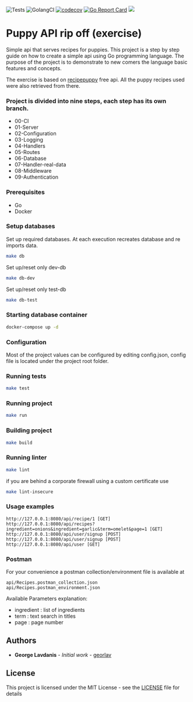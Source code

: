 ![Tests](https://github.com/georlav/migrate/workflows/Tests/badge.svg?branch=master)
![GolangCI](https://github.com/georlav/migrate/workflows/GolangCI/badge.svg?branch=master)
[![codecov](https://codecov.io/gh/georlav/recipeapi/branch/master/graph/badge.svg)](https://codecov.io/gh/georlav/recipeapi)
[![Go Report Card](https://goreportcard.com/badge/github.com/georlav/recipeapi)](https://goreportcard.com/report/github.com/georlav/recipeapi)
[![](https://img.shields.io/badge/unicorn-approved-ff69b4.svg)](https://www.youtube.com/watch?v=9auOCbH5Ns4)

# Puppy API rip off (exercise)
Simple api that serves recipes for puppies. This project is a step by step guide on how to create a simple api using
Go programming language. The purpose of the project is to demonstrate to new comers the language basic features and
concepts.

The exercise is based on [recipepuppy](http://www.recipepuppy.com/) free api. All the puppy recipes used were also 
retrieved from there.

### Project is divided into nine steps, each step has its own branch.
 * 00-CI
 * 01-Server
 * 02-Configuration
 * 03-Logging
 * 04-Handlers
 * 05-Routes
 * 06-Database
 * 07-Handler-real-data
 * 08-Middleware
 * 09-Authentication

### Prerequisites
 * Go
 * Docker

### Setup databases
Set up required databases. At each execution recreates database and re imports data.
```bash
make db
```
Set up/reset only dev-db
```bash
make db-dev
```
Set up/reset only test-db
```bash
make db-test
```

### Starting database container
```bash
docker-compose up -d
```

### Configuration
Most of the project values can be configured by editing config.json, config file is located under the project 
root folder.

### Running tests
```bash
make test
```

### Running project
```bash
make run
```

### Building project
```bash
make build
```

### Running linter
```bash
make lint
```
if you are behind a corporate firewall using a custom certificate use
```bash
make lint-insecure
```

### Usage examples
```
http://127.0.0.1:8080/api/recipe/1 [GET]
http://127.0.0.1:8080/api/recipes?ingredient=onions&ingredient=garlic&term=omelet&page=1 [GET]
http://127.0.0.1:8080/api/user/signup [POST]
http://127.0.0.1:8080/api/user/signup [POST]
http://127.0.0.1:8080/api/user [GET]
```

### Postman
For your convenience a postman collection/environment file is available at
```
api/Recipes.postman_collection.json
api/Recipes.postman_environment.json
``` 

Available Parameters explanation:
- ingredient : list of ingredients
- term : text search in titles
- page : page number

## Authors
* **George Lavdanis** - *Initial work* - [georlav](https://github.com/georlav)

## License
This project is licensed under the MIT License - see the [LICENSE](LICENSE) file for details

